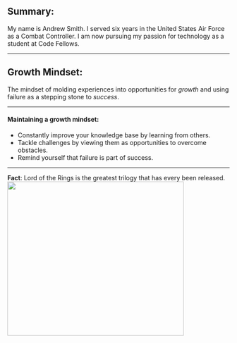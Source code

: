 ## Summary:

My name is Andrew Smith. I served six years in the United States Air Force as a Combat Controller. I am now pursuing my passion for technology as a student at Code Fellows. 

___

## Growth Mindset:

The mindset of molding experiences into opportunities for *growth* and using failure as a stepping stone to *success*. 

___

#### Maintaining a growth mindset: 

- Constantly improve your knowledge base by learning from others. 
- Tackle challenges by viewing them as opportunities to overcome obstacles. 
- Remind yourself that failure is part of success. 

___


**Fact**: Lord of the Rings is the greatest trilogy that has every been released. 
<img src="https://cdn1.thr.com/sites/default/files/imagecache/landscape_928x523/2012/09/Gandalf_a_l.jpg#gandalf" width="400" height="350">



